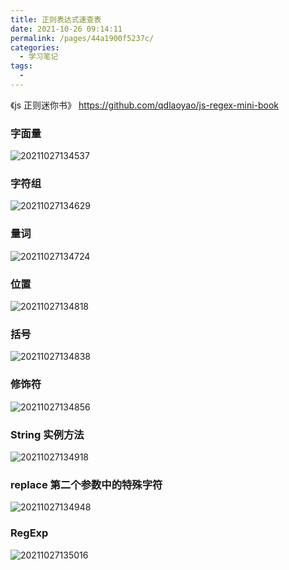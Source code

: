 ```yaml
---
title: 正则表达式速查表
date: 2021-10-26 09:14:11
permalink: /pages/44a1900f5237c/
categories:
  - 学习笔记
tags:
  -
---
```


《js 正则迷你书》
<https://github.com/qdlaoyao/js-regex-mini-book>

<!-- more -->

### 字面量

![20211027134537](https://gcore.jsdelivr.net/gh/wu529778790/image/blog/20211027134537.png)

### 字符组

![20211027134629](https://gcore.jsdelivr.net/gh/wu529778790/image/blog/20211027134629.png)

### 量词

![20211027134724](https://gcore.jsdelivr.net/gh/wu529778790/image/blog/20211027134724.png)

### 位置

![20211027134818](https://gcore.jsdelivr.net/gh/wu529778790/image/blog/20211027134818.png)

### 括号

![20211027134838](https://gcore.jsdelivr.net/gh/wu529778790/image/blog/20211027134838.png)

### 修饰符

![20211027134856](https://gcore.jsdelivr.net/gh/wu529778790/image/blog/20211027134856.png)

### String 实例方法

![20211027134918](https://gcore.jsdelivr.net/gh/wu529778790/image/blog/20211027134918.png)

### replace 第二个参数中的特殊字符

![20211027134948](https://gcore.jsdelivr.net/gh/wu529778790/image/blog/20211027134948.png)

### RegExp

![20211027135016](https://gcore.jsdelivr.net/gh/wu529778790/image/blog/20211027135016.png)

